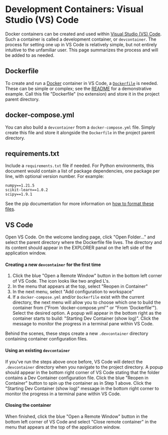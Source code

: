 # Development Containers: Visual Studio (VS) Code

Docker containers can be created and used within [Visual Studio (VS) Code](https://code.visualstudio.com/). Such a container is called a development container, or `devcontainer`. The process for setting one up in VS Code is relatively simple, but not entirely intuitive to the unfamiliar user. This page summarizes the process and will be added to as needed.

## Dockerfile

To create and run a [Docker](https://www.docker.com/) container in VS Code, a [`Dockerfile`](https://docs.docker.com/develop/develop-images/dockerfile_best-practices/) is needed. These can be simple or complex; see the [README](README.md) for a demonstrative example. Call this file "Dockerfile" (no extension) and store it in the project parent directory.

## docker-compose.yml

You can also build a `devcontainer` from a `docker-compose.yml` file. Simply create this file and store it alongside the `Dockerfile` in the project parent directory.

## requirements.txt

Include a `requirements.txt` file if needed. For Python environments, this document would contain a list of package dependencies, one package per line, with optional version number. For example:

```
numpy==1.21.5
scikit-learn==1.0.2
scipy==1.9.1
```

See the pip documentation for more information on [how to format these files](https://pip.pypa.io/en/latest/reference/requirements-file-format/#requirements-file-format).

## VS Code

Open VS Code. On the welcome landing page, click "Open Folder..." and select the parent directory where the Dockerfile file lives. The directory and its content should appear in the EXPLORER panal on the left side of the application window.

#### Creating a new `devcontainer` for the first time

1. Click the blue "Open a Remote Window" button in the bottom left corner of VS Code. The icon looks like two angled L's.
2. In the menu that appears at the top, select "Reopen in Container"
3. In the next menu, select "Add configuration to workspace"
4. If a `docker-compose.yml` and/or `Dockerfile` exist with the current directory, the next menu will allow you to choose which one to build the container from ("From 'docker-compose.yml'" or "From 'Dockerfile'"). Select the desired option. A popup will appear in the bottom right as the container starts to build: "Starting Dev Container (show log)". Click the message to monitor the progress in a terminal pane within VS Code.

Behind the scenes, these steps create a new `.devcontainer` directory containing container configuration files.

#### Using an existing `devcontainer`

If you've run the steps above once before, VS Code will detect the `.devcontainer` directory when you navigate to the project directory. A popup should appear in the bottom right corner of VS Code stating that the folder contains a Dev Container configuration file. Click the blue "Reopen in Container" button to spin up the container as in Step 1 above. Click the "Starting Dev Container (show log)" message in the bottom right corner to monitor the progress in a terminal pane within VS Code.

#### Closing the container

When finished, click the blue "Open a Remote Window" button in the bottom left corner of VS Code and select "Close remote container" in the menu that appears at the top of the application window.
